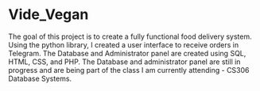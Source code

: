 # Vide_Vegan
The goal of this project is to create a fully functional food delivery system. Using the python library, I created a user interface to receive orders in Telegram. The Database and Administrator panel are created using SQL, HTML, CSS, and PHP. The Database and administrator panel are still in progress and are being part of the class I am currently attending - CS306 Database Systems.
